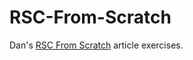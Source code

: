# RSC-From-Scratch

Dan's [RSC From Scratch](https://github.com/reactwg/server-components/discussions/5) article exercises.
